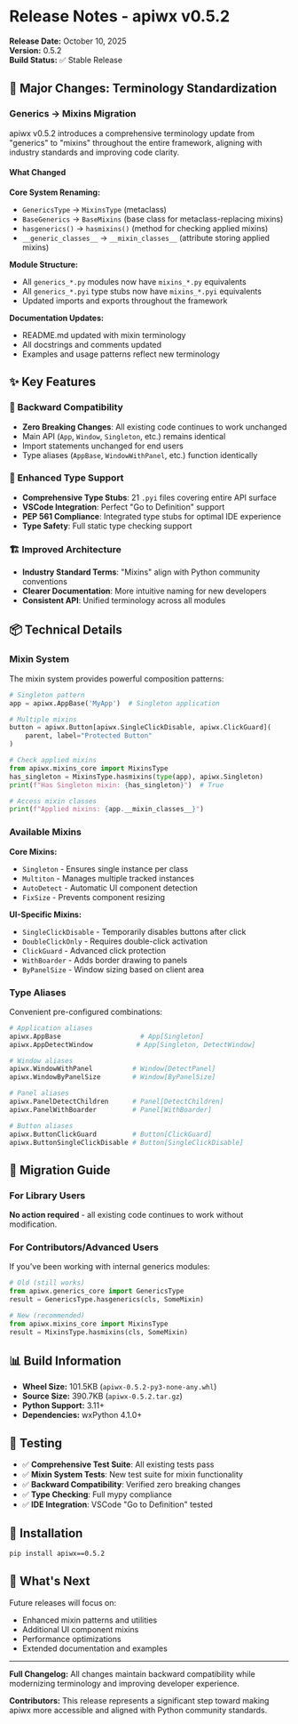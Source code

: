 # Release Notes - apiwx v0.5.2

**Release Date:** October 10, 2025  
**Version:** 0.5.2  
**Build Status:** ✅ Stable Release

## 🔄 Major Changes: Terminology Standardization

### Generics → Mixins Migration

apiwx v0.5.2 introduces a comprehensive terminology update from "generics" to "mixins" throughout the entire framework, aligning with industry standards and improving code clarity.

#### What Changed

**Core System Renaming:**
- `GenericsType` → `MixinsType` (metaclass)
- `BaseGenerics` → `BaseMixins` (base class for metaclass-replacing mixins)
- `hasgenerics()` → `hasmixins()` (method for checking applied mixins)
- `__generic_classes__` → `__mixin_classes__` (attribute storing applied mixins)

**Module Structure:**
- All `generics_*.py` modules now have `mixins_*.py` equivalents
- All `generics_*.pyi` type stubs now have `mixins_*.pyi` equivalents
- Updated imports and exports throughout the framework

**Documentation Updates:**
- README.md updated with mixin terminology
- All docstrings and comments updated
- Examples and usage patterns reflect new terminology

## ✨ Key Features

### 🎯 Backward Compatibility
- **Zero Breaking Changes**: All existing code continues to work unchanged
- Main API (`App`, `Window`, `Singleton`, etc.) remains identical
- Import statements unchanged for end users
- Type aliases (`AppBase`, `WindowWithPanel`, etc.) function identically

### 🔧 Enhanced Type Support
- **Comprehensive Type Stubs**: 21 `.pyi` files covering entire API surface
- **VSCode Integration**: Perfect "Go to Definition" support
- **PEP 561 Compliance**: Integrated type stubs for optimal IDE experience
- **Type Safety**: Full static type checking support

### 🏗️ Improved Architecture
- **Industry Standard Terms**: "Mixins" align with Python community conventions
- **Clearer Documentation**: More intuitive naming for new developers
- **Consistent API**: Unified terminology across all modules

## 📦 Technical Details

### Mixin System
The mixin system provides powerful composition patterns:

```python
# Singleton pattern
app = apiwx.AppBase('MyApp')  # Singleton application

# Multiple mixins
button = apiwx.Button[apiwx.SingleClickDisable, apiwx.ClickGuard](
    parent, label="Protected Button"
)

# Check applied mixins
from apiwx.mixins_core import MixinsType
has_singleton = MixinsType.hasmixins(type(app), apiwx.Singleton)
print(f"Has Singleton mixin: {has_singleton}")  # True

# Access mixin classes
print(f"Applied mixins: {app.__mixin_classes__}")
```

### Available Mixins

**Core Mixins:**
- `Singleton` - Ensures single instance per class
- `Multiton` - Manages multiple tracked instances
- `AutoDetect` - Automatic UI component detection
- `FixSize` - Prevents component resizing

**UI-Specific Mixins:**
- `SingleClickDisable` - Temporarily disables buttons after click
- `DoubleClickOnly` - Requires double-click activation
- `ClickGuard` - Advanced click protection
- `WithBoarder` - Adds border drawing to panels
- `ByPanelSize` - Window sizing based on client area

### Type Aliases
Convenient pre-configured combinations:

```python
# Application aliases
apiwx.AppBase                    # App[Singleton]
apiwx.AppDetectWindow           # App[Singleton, DetectWindow]

# Window aliases  
apiwx.WindowWithPanel          # Window[DetectPanel]
apiwx.WindowByPanelSize        # Window[ByPanelSize]

# Panel aliases
apiwx.PanelDetectChildren      # Panel[DetectChildren]
apiwx.PanelWithBoarder         # Panel[WithBoarder]

# Button aliases
apiwx.ButtonClickGuard         # Button[ClickGuard]
apiwx.ButtonSingleClickDisable # Button[SingleClickDisable]
```

## 🔧 Migration Guide

### For Library Users
**No action required** - all existing code continues to work without modification.

### For Contributors/Advanced Users
If you've been working with internal generics modules:

```python
# Old (still works)
from apiwx.generics_core import GenericsType
result = GenericsType.hasgenerics(cls, SomeMixin)

# New (recommended)
from apiwx.mixins_core import MixinsType  
result = MixinsType.hasmixins(cls, SomeMixin)
```

## 📊 Build Information

- **Wheel Size:** 101.5KB (`apiwx-0.5.2-py3-none-any.whl`)
- **Source Size:** 390.7KB (`apiwx-0.5.2.tar.gz`)
- **Python Support:** 3.11+
- **Dependencies:** wxPython 4.1.0+

## 🧪 Testing

- ✅ **Comprehensive Test Suite**: All existing tests pass
- ✅ **Mixin System Tests**: New test suite for mixin functionality
- ✅ **Backward Compatibility**: Verified zero breaking changes
- ✅ **Type Checking**: Full mypy compliance
- ✅ **IDE Integration**: VSCode "Go to Definition" tested

## 🔗 Installation

```bash
pip install apiwx==0.5.2
```

## 📝 What's Next

Future releases will focus on:
- Enhanced mixin patterns and utilities
- Additional UI component mixins
- Performance optimizations
- Extended documentation and examples

---

**Full Changelog:** All changes maintain backward compatibility while modernizing terminology and improving developer experience.

**Contributors:** This release represents a significant step toward making apiwx more accessible and aligned with Python community standards.